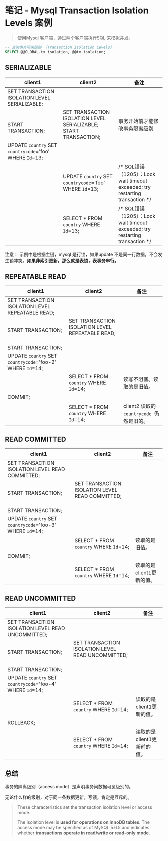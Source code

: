 # 笔记 - Mysql Transaction Isolation Levels 案例

> 使用Mysql 客户端，通过两个客户端执行SQL 来模拟并发。

```sql
-- 查询事务隔离级别 （Transaction Isolation Levels）
SELECT @@GLOBAL.tx_isolation, @@tx_isolation;
```

## SERIALIZABLE

| client1                                                  | client2                                                               | 备注                                                                       |
| -------------------------------------------------------- | --------------------------------------------------------------------- | ------------------------------------------------------------------------ |
| SET TRANSACTION ISOLATION LEVEL SERIALIZABLE;            |                                                                       |                                                                          |
| <br/>START TRANSACTION;                                  | SET TRANSACTION ISOLATION LEVEL SERIALIZABLE; <br/>START TRANSACTION; | 事务开始前才能修改事务隔离级别                                                          |
| UPDATE `country` SET `countrycode`='foo' WHERE  `Id`=13; |                                                                       |                                                                          |
|                                                          | UPDATE `country` SET `countrycode`='foo' WHERE `Id`=13;               | /* SQL错误（1205）：Lock wait timeout exceeded; try restarting transaction */ |
|                                                          | SELECT * FROM `country` WHERE  `Id`=13;                               | /* SQL错误（1205）：Lock wait timeout exceeded; try restarting transaction */ |

注意： 示例中是根据主键，mysql 是行锁，如果update 不是同一行数据，不会发生锁冲突。**如果非索引更新，那么就是表锁，表事务串行。**

## REPEATABLE READ

| client1                                                    | client2                                          | 备注                              |
| ---------------------------------------------------------- | ------------------------------------------------ | ------------------------------- |
| SET TRANSACTION ISOLATION LEVEL REPEATABLE READ;           |                                                  |                                 |
| <br/>START TRANSACTION;                                    | SET TRANSACTION ISOLATION LEVEL REPEATABLE READ; |                                 |
| <br/>START TRANSACTION;                                    |                                                  |                                 |
| UPDATE `country` SET `countrycode`='foo-2' WHERE  `Id`=14; |                                                  |                                 |
|                                                            | SELECT * FROM `country` WHERE  `Id`=14;          | 读写不阻塞。读取的是旧值。                   |
| COMMIT;                                                    |                                                  |                                 |
|                                                            | SELECT * FROM `country` WHERE `Id`=14;           | client2 读取的`countrycode `仍然是旧的。 |

## READ COMMITTED

| client1                                                    | client2                                         | 备注               |
| ---------------------------------------------------------- | ----------------------------------------------- | ---------------- |
| SET TRANSACTION ISOLATION LEVEL READ COMMITTED;            |                                                 |                  |
| <br/>START TRANSACTION;                                    | SET TRANSACTION ISOLATION LEVEL READ COMMITTED; |                  |
| <br/>START TRANSACTION;                                    |                                                 |                  |
| UPDATE `country` SET `countrycode`='foo-3' WHERE  `Id`=14; |                                                 |                  |
|                                                            | SELECT * FROM `country` WHERE  `Id`=14;         | 读取的是旧值。          |
| COMMIT;                                                    |                                                 |                  |
|                                                            | SELECT * FROM `country` WHERE `Id`=14;          | 读取的是client1更新的值。 |

## READ UNCOMMITTED

| client1                                                   | client2                                           | 备注                |
| --------------------------------------------------------- | ------------------------------------------------- | ----------------- |
| SET TRANSACTION ISOLATION LEVEL READ UNCOMMITTED;         |                                                   |                   |
| <br/>START TRANSACTION;                                   | SET TRANSACTION ISOLATION LEVEL READ UNCOMMITTED; |                   |
| <br/>START TRANSACTION;                                   |                                                   |                   |
| UPDATE `country` SET `countrycode`='foo-4' WHERE `Id`=14; |                                                   |                   |
|                                                           | SELECT * FROM `country` WHERE `Id`=14;            | 读取的是client1更新的值。  |
| ROLLBACK;                                                 |                                                   |                   |
|                                                           | SELECT * FROM `country` WHERE `Id`=14;            | 读取的是client1更新前的值。 |

## 总结

事务的隔离级别（access mode）是声明事务间数据可见级别的。

无论什么样的级别，对于同一条数据更新，写锁，肯定是互斥的。

> These
> characteristics set the transaction isolation level or access mode. 
> 
> The
> isolation level is **used for operations on InnoDB tables**. The access
> mode may be specified as of MySQL 5.6.5 and indicates whether
> **transactions operate in read/write or read-only mode**.
